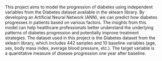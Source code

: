 This project aims to model the progression of diabetes using independent variables from the Diabetes dataset available in the sklearn library. By developing an Artificial Neural Network (ANN), we can predict how diabetes progresses in patients based on various factors. The insights from this model can help healthcare professionals better understand the underlying patterns of diabetes progression and potentially improve treatment strategies.
The dataset used in this project is the Diabetes dataset from the sklearn library, which includes 442 samples and 10 baseline variables (age, sex, body mass index, average blood pressure, etc.). The target variable is a quantitative measure of disease progression one year after baseline.
